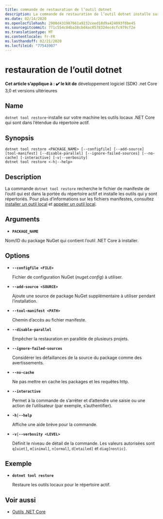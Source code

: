 ```yaml
---
title: commande de restauration de l’outil dotnet
description: La commande de restauration de l’outil dotnet installe sur votre machine les outils locaux .NET Core qui sont dans l’étendue du répertoire actif.
ms.date: 02/14/2020
ms.openlocfilehash: 2900d431987661a9232ceed10d9a424093f8be45
ms.sourcegitcommit: 771c554c84ba38cbd4ac0578324ec4cfc979cf2e
ms.translationtype: MT
ms.contentlocale: fr-FR
ms.lasthandoff: 02/21/2020
ms.locfileid: "77543907"
---
```

# <a name="dotnet-tool-restore"></a>restauration de l’outil dotnet

**Cet article s’applique à : ✔️ le kit de** développement logiciel (SDK) .net Core 3,0 et versions ultérieures

## <a name="name"></a>Name

`dotnet tool restore`-installe sur votre machine les outils locaux .NET Core qui sont dans l’étendue du répertoire actif.

## <a name="synopsis"></a>Synopsis

```dotnetcli
dotnet tool restore <PACKAGE_NAME> [--configfile] [--add-source] [tool-manifest] [--disable-parallel] [--ignore-failed-sources] [--no-cache] [-interactive] [-v|--verbosity]
dotnet tool restore <-h|--help>
```

## <a name="description"></a>Description

La commande `dotnet tool restore` recherche le fichier de manifeste de l’outil qui est dans la portée du répertoire actif et installe les outils qui y sont répertoriés. Pour plus d’informations sur les fichiers manifestes, consultez [installer un outil local](global-tools.md#install-a-local-tool) et [appeler un outil local](global-tools.md#invoke-a-local-tool).

## <a name="arguments"></a>Arguments

- **`PACKAGE_NAME`**

Nom/ID du package NuGet qui contient l’outil .NET Core à installer.

## <a name="options"></a>Options

- **`--configfile <FILE>`**

  Fichier de configuration NuGet (*nuget.config*) à utiliser.

- **`--add-source <SOURCE>`**

  Ajoute une source de package NuGet supplémentaire à utiliser pendant l’installation.

- **`--tool-manifest <PATH>`**

  Chemin d’accès au fichier manifeste.

- **`--disable-parallel`**

  Empêcher la restauration en parallèle de plusieurs projets.

- **`--ignore-failed-sources`**

  Considérer les défaillances de la source du package comme des avertissements.

- **`--no-cache`**

  Ne pas mettre en cache les packages et les requêtes http.

- **`--interactive`**

  Permet à la commande de s’arrêter et d’attendre une saisie ou une action de l’utilisateur (par exemple, s’authentifier).

- **`-h|--help`**

  Affiche une aide brève pour la commande.

- **`-v|--verbosity <LEVEL>`**

  Définit le niveau de détail de la commande. Les valeurs autorisées sont `q[uiet]`, `m[inimal]`, `n[ormal]`, `d[etailed]` et `diag[nostic]`.

## <a name="example"></a>Exemple

- **`dotnet tool restore`**

  Restaure les outils locaux pour le répertoire actif.

## <a name="see-also"></a>Voir aussi

- [Outils .NET Core](global-tools.md)
